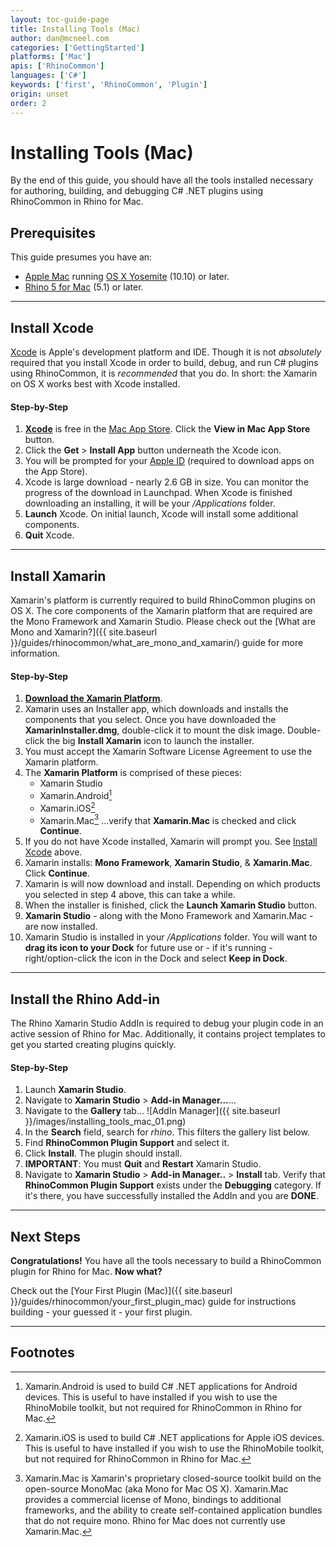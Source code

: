```yaml
---
layout: toc-guide-page
title: Installing Tools (Mac)
author: dan@mcneel.com
categories: ['GettingStarted']
platforms: ['Mac']
apis: ['RhinoCommon']
languages: ['C#']
keywords: ['first', 'RhinoCommon', 'Plugin']
origin: unset
order: 2
---
```


# Installing Tools (Mac)

By the end of this guide, you should have all the tools installed necessary for authoring, building, and debugging C# .NET plugins using RhinoCommon in Rhino for Mac.


## Prerequisites

This guide presumes you have an:

- [Apple Mac](http://store.apple.com/) running [OS X Yosemite](https://www.apple.com/osx/) (10.10) or later.
- [Rhino 5 for Mac](https://www.rhino3d.com/mac) (5.1) or later.

---

## Install Xcode

[Xcode](https://developer.apple.com/xcode/) is Apple's development platform and IDE.  Though it is not *absolutely* required that you install Xcode in order to build, debug, and run C# plugins using RhinoCommon, it is *recommended* that you do.  In short: the Xamarin on OS X works best with Xcode installed.  

#### Step-by-Step

1. **[Xcode](https://itunes.apple.com/us/app/xcode/id497799835?mt=12)** is free in the [Mac App Store](https://itunes.apple.com/us/app/xcode/id497799835?mt=12).  Click the **View in Mac App Store** button.
1. Click the **Get** > **Install App** button underneath the Xcode icon.
1. You will be prompted for your [Apple ID](https://appleid.apple.com/) (required to download apps on the App Store).
1. Xcode is large download - nearly 2.6 GB in size.  You can monitor the progress of the download in Launchpad.  When Xcode is finished downloading an installing, it will be your */Applications* folder.
1. **Launch** Xcode.  On initial launch, Xcode will install some additional components.
1. **Quit** Xcode.

---

## Install Xamarin

Xamarin's platform is currently required to build RhinoCommon plugins on OS X.  The core components of the Xamarin platform that are required are the Mono Framework and Xamarin Studio.  Please check out the [What are Mono and Xamarin?]({{ site.baseurl }}/guides/rhinocommon/what_are_mono_and_xamarin/) guide for more information.

#### Step-by-Step

1. **[Download the Xamarin Platform](http://xamarin.com/download)**.
1. Xamarin uses an Installer app, which downloads and installs the components that you select.  Once you have downloaded the **XamarinInstaller.dmg**, double-click it to mount the disk image.  Double-click the big **Install Xamarin** icon to launch the installer.
1. You must accept the Xamarin Software License Agreement to use the Xamarin platform.
1. The **Xamarin Platform** is comprised of these pieces:
   - Xamarin Studio
   - Xamarin.Android[^1]
   - Xamarin.iOS[^2]
   - Xamarin.Mac[^3]
...verify that **Xamarin.Mac** is checked and click **Continue**.
1. If you do not have Xcode installed, Xamarin will prompt you.  See [Install Xcode](#install-xcode) above.
1. Xamarin installs: **Mono Framework**, **Xamarin Studio**, & **Xamarin.Mac**.  Click **Continue**.
1. Xamarin is will now download and install.  Depending on which products you selected in step 4 above, this can take a while.
1. When the installer is finished, click the **Launch Xamarin Studio** button.
1. **Xamarin Studio** - along with the Mono Framework and Xamarin.Mac - are now installed.
1. Xamarin Studio is installed in your */Applications* folder. You will want to **drag its icon to your Dock** for future use or - if it's running - right/option-click the icon in the Dock and select **Keep in Dock**.

---

## Install the Rhino Add-in

The Rhino Xamarin Studio AddIn is required to debug your plugin code in an active session of Rhino for Mac.  Additionally, it contains project templates to get you started creating plugins quickly.

#### Step-by-Step

1. Launch **Xamarin Studio**.
1. Navigate to **Xamarin Studio** > **Add-in Manager...**...
1. Navigate to the **Gallery** tab...
![AddIn Manager]({{ site.baseurl }}/images/installing_tools_mac_01.png)
1. In the **Search** field, search for *rhino*.  This filters the gallery list below.
1. Find **RhinoCommon Plugin Support** and select it.
1. Click **Install**.  The plugin should install.
1. **IMPORTANT**: You must **Quit** and **Restart** Xamarin Studio.
1. Navigate to **Xamarin Studio** > **Add-in Manager..** > **Install** tab.  Verify that **RhinoCommon Plugin Support** exists under the **Debugging** category.  If it's there, you have successfully installed the AddIn and you are **DONE**.

---

## Next Steps

**Congratulations!**  You have all the tools necessary to build a RhinoCommon plugin for Rhino for Mac.  **Now what?**

Check out the [Your First Plugin (Mac)]({{ site.baseurl }}/guides/rhinocommon/your_first_plugin_mac) guide for instructions building - your guessed it - your first plugin.

---

## Footnotes

[^1]: Xamarin.Android is used to build C# .NET applications for Android devices.  This is useful to have installed if you wish to use the RhinoMobile toolkit, but not required for RhinoCommon in Rhino for Mac.

[^2]: Xamarin.iOS is used to build C# .NET applications for Apple iOS devices.  This is useful to have installed if you wish to use the RhinoMobile toolkit, but not required for RhinoCommon in Rhino for Mac.

[^3]: Xamarin.Mac is Xamarin's proprietary closed-source toolkit build on the open-source MonoMac (aka Mono for Mac OS X).  Xamarin.Mac provides a commercial license of Mono, bindings to additional frameworks, and the ability to create self-contained application bundles that do not require mono.  Rhino for Mac does not currently use Xamarin.Mac.
